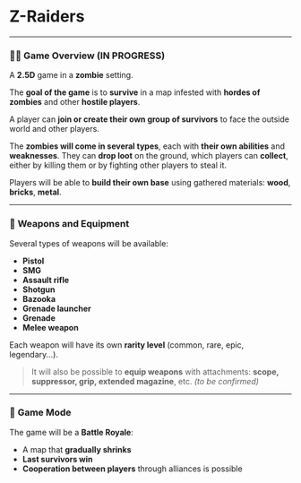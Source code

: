 # Z-Raiders
___
### 🧟‍♂️ **Game Overview (IN PROGRESS)**

A **2.5D** game in a **zombie** setting.

The **goal of the game** is to **survive** in a map infested with **hordes of zombies** and other **hostile players**.

A player can **join or create their own group of survivors** to face the outside world and other players.

The **zombies will come in several types**, each with **their own abilities** and **weaknesses**.
They can **drop loot** on the ground, which players can **collect**, either by killing them or by fighting other players to steal it.

Players will be able to **build their own base** using gathered materials: **wood**, **bricks**, **metal**.

---

### 🔫 **Weapons and Equipment**

Several types of weapons will be available:

* **Pistol**
* **SMG**
* **Assault rifle**
* **Shotgun**
* **Bazooka**
* **Grenade launcher**
* **Grenade**
* **Melee weapon**

Each weapon will have its own **rarity level** (common, rare, epic, legendary...).

> It will also be possible to **equip weapons** with attachments: **scope, suppressor, grip, extended magazine**, etc. *(to be confirmed)*

---

### 🎯 **Game Mode**

The game will be a **Battle Royale**:

* A map that **gradually shrinks**
* **Last survivors win**
* **Cooperation between players** through alliances is possible
